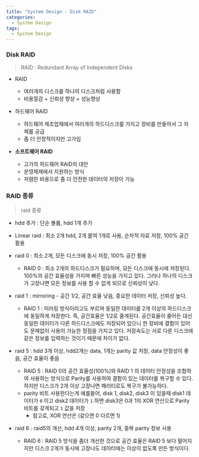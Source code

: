 ```yaml
---
title: "System Design - Disk RAID"
categories:
  - System Design
tags:
  - System Design
---
```




### Disk RAID
> RAID : Redundant Array of Independent Disks  


- RAID 
    - 여러개의 디스크를 하나의 디스크처럼 사용함
    - 비용절감 + 신뢰성 향상 + 성능향상

- 하드웨어 RAID
    - 하드웨어 제조업체에서 여러개의 하드디스크를 가지고 장비를 만들어서 그 자체를 공급
    - 좀 더 안정적이지만 고가임

- **소프트웨어 RAID** 
    - 고가의 하드웨어 RAID의 대안
    - 운영체제에서 지원하는 방식
    - 저렴한 비용으로 좀 더 안전한 데이터의 저장이 가능


### RAID 종류
> raid 종류


- hdd 추가 : 단순 볼륨, hdd 1개 추가
- Linear raid : 최소 2개 hdd, 2개 붙여 1개로 사용, 순차적 자료 저장, 100% 공간 활용
- raid 0 : 최소 2개, 모든 디스크에 동시 저장, 100% 공간 활용
    - RAID 0 : 최소 2개의 하드디스크가 필요하며, 모든 디스크에 동시에 저장된다. 100%의 공간 효율성을 가지며 빠른 성능을 가지고 있다. 그러나 하나의 디스크가 고장나면 모든 정보를 사용 할 수 없게 되므로 신뢰성이 낮다.

- raid 1 : mirroring - 공간 1/2, 공간 효율 낮음, 중요한 데이터 저장, 신뢰성 높다.
    - RAID 1 : 미러링 방식이라고도 부르며 동일한 데이터를 2개 이상의 하드디스크에 동일하게 저장한다. 즉, 공간효율은 1/2로 줄게된다. 공간효율이 줄어든 대신 동일한 데이터가 다른 하드디스크에도 저장되어 있으니 한 장비에 결함이 있어도 문제없이 사용이 가능한 정점을 가지고 있다.  저장속도는 서로 다른 디스크에 같은 정보를 입력하는 것이기 때문에 차이가 없다.


- raid 5 : hdd 3개 이상, hdd2개는 data, 1개는 parity 값 저장, data 안정성이 좋음, 공간 효율이 좋음
    - RAID 5 : RAID 0의 공간 효율성(100%)와 RAID 1 의 데이터 안정성을 조합하여 사용하는 방식으로 Parity를 사용하여 결함이 있는 데이터를 복구할 수 있다. 하지만 디스크가 2개 이상 고장나면 패리티로도 복구가 불가능하다.
    - parity 비트 사용한다는게 예를들어, disk 1, disk2, disk3 이 있을때 disk1 데이터가 `0` 이고 disk2 데이터가 `1` 하면 disk3은 0과 1의 XOR 연산으로 Parity 비트를 갖게되고 `1` 값을 저장
        - 참고로, XOR 연산은 (같으면 0 다르면 1)

- raid 6 : raid5의 개선, hdd 4개 이상, parity 2개, 중복 parity 정보 사용
    - RAID 6 : RAID 5 방식을 좀더 개선한 것으로 공간 효율은 RAID 5 보다 떨어지지만 디스크 2개가 동시에 고장나도 데이터에는 이상이 없도록 만든 방식이다.

<!--
### Disk RAID
> RAID : Redundant Array of Independent Disks


- RAID
    - Multiple disks are used as one disk
    - Cost reduction + reliability improvement + performance improvement

- Hardware RAID
    - Hardware manufacturer makes equipment with several hard disks and supplies itself
    - A bit more stable but expensive

- **Software RAID**
    - Alternative to expensive hardware RAID
    - The method supported by the operating system
    - More secure data storage at low cost


### RAID type
> RAID type


- **Add hdd** : Add simple volume, 1 hdd
- **Linear raid**: At least 2 HDDs, 2 HDDs attached to use as 1, sequential data storage, 100% space utilization
- **raid 0**: at least 2, simultaneous storage on all disks, 100% space utilization
    - RAID 0: A minimum of two hard disks are required, and all disks are simultaneously saved. It has 100% space efficiency and has fast performance. However, if one disk fails, all information becomes unavailable, so reliability is low.

- **raid 1** : mirroring - 1/2 space, low space efficiency, important data storage, high reliability.
    - RAID 1 : Also called mirroring method, the same data is stored equally on two or more hard disks. That is, the space efficiency is reduced by 1/2. Instead of reducing space efficiency, the same data is stored on other hard disks, so even if one device has a defect, it can be used without any problem. There is no difference in storage speed because the same information is input to different disks.


- **raid 5** : 3 or more hdd, 2 HDDs for data, 1 for storing parity values, good data stability, good space efficiency
    - RAID 5: By using a combination of the space efficiency of RAID 0 (100%) and the data stability of RAID 1, you can use Parity to recover defective data. However, if two or more disks fail, recovery is impossible even with parity.
    - Using the parity bit means that, for example, when there are disk 1, disk2, and disk3, if disk1 data is ‘0’ and disk2 data is ‘1’, disk3 has a parity bit by XORing 0 and 1 and returns a value of ‘1’. save
        - For reference, the XOR operation is (0 if equal, 1 if different)

- **raid 6** : improvement of raid5, 4 or more hdd, 2 parity, use of redundant parity information
    - RAID 6 : This is a further improvement of the RAID 5 method, and although the space efficiency is lower than that of RAID 5, the data is not damaged even if two disks fail at the same time.


-->